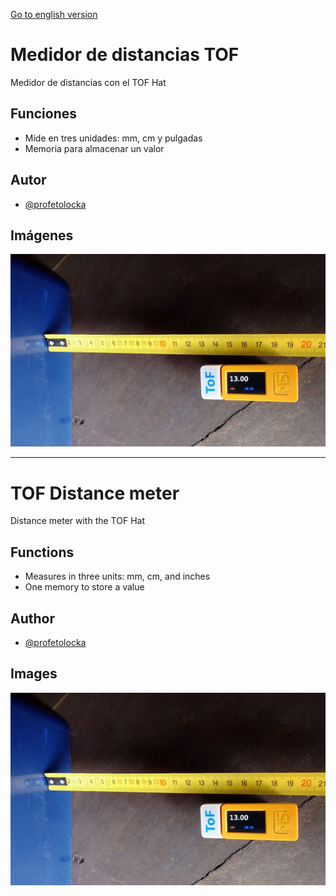 [Go to english version](#TOF-Distance-meter)

# Medidor de distancias TOF

Medidor de distancias con el TOF Hat

## Funciones

- Mide en tres unidades: mm, cm y pulgadas
- Memoria para almacenar un valor

## Autor

- [@profetolocka](https://github.com/profetolocka)


## Imágenes

![En funcionamiento](https://github.com/profetolocka/M5Stick-UIFlow1/blob/main/MedidorTOF/testing.png)

---

# TOF Distance meter

Distance meter with the TOF Hat

## Functions

- Measures in three units: mm, cm, and inches
- One memory to store a value

## Author

- [@profetolocka](https://github.com/profetolocka)


## Images

![En funcionamiento](https://github.com/profetolocka/M5Stick-UIFlow1/blob/main/MedidorTOF/testing.png)
